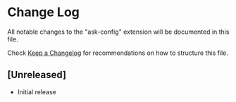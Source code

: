 # Change Log

All notable changes to the "ask-config" extension will be documented in this file.

Check [Keep a Changelog](http://keepachangelog.com/) for recommendations on how to structure this file.

## [Unreleased]

- Initial release